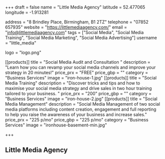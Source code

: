 +++
draft = false
name = "Little Media Agency"
latitude = 52.477065
longitude = -1.913281

address = "8 Brindley Place, Birmingham, B1 2TZ"
telephone = "07852 657935"
website = "https://littlemediaagency.com/"
email = "info@littlemediaagency.com"
tags = ["Social Media", "Social Media Training", "Social Media Marketing", "Social Media Advertising"]
username = "little_media"

logo = "logo.png"

[[products]]
  title = "Social Media Audit and Consultation "
  description = "Learn how you can revamp your social media channels and improve your strategy in 20 minutes!"
  price_prx = "FREE"
  price_gbp = ""
  category = "Business Services"
  image = "iron-house-1.jpg"
[[products]]
  title = "Social Media Training"
  description = "Discover tricks and tips and how to maximise your social media strategy and drive sales in two hour training tailored to your business. "
  price_prx = "200"
  price_gbp = ""
  category = "Business Services"
  image = "iron-house-2.jpg"
[[products]]
  title = "Social Media Management"
  description = "Social Media Management of two social media platforms including content creation, engagement and full reporting to help you raise the awareness of your business and increase sales."
  price_prx = "225 p/mo"
  price_gbp = "225 p/mo"
  category = "Business Services"
  image = "ironhouse-basement-min.jpg"

+++

## Little Media Agency
